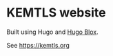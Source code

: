 # KEMTLS website

Built using Hugo and [Hugo Blox](https://docs.hugoblox.com).

See https://kemtls.org
